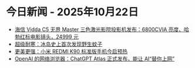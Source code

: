 # 今日新闻 - 2025年10月22日
- [海信 Vidda C5 无界 Master 三色激光影院投影机发布：6800CVIA 亮度、哈勃红标电影镜头，24999 元](https://www.ithome.com/0/891/261.htm)
- [超级耐寒：冰岛史上首次发现野生蚊子](https://www.ithome.com/0/891/260.htm)
- [更美更强：小米 REDMI K90 标准版手机今启预热](https://www.ithome.com/0/891/259.htm)
- [OpenAI 的网络浏览器：ChatGPT Atlas 正式发布，能让 AI“替你上网”](https://www.ithome.com/0/891/262.htm)

